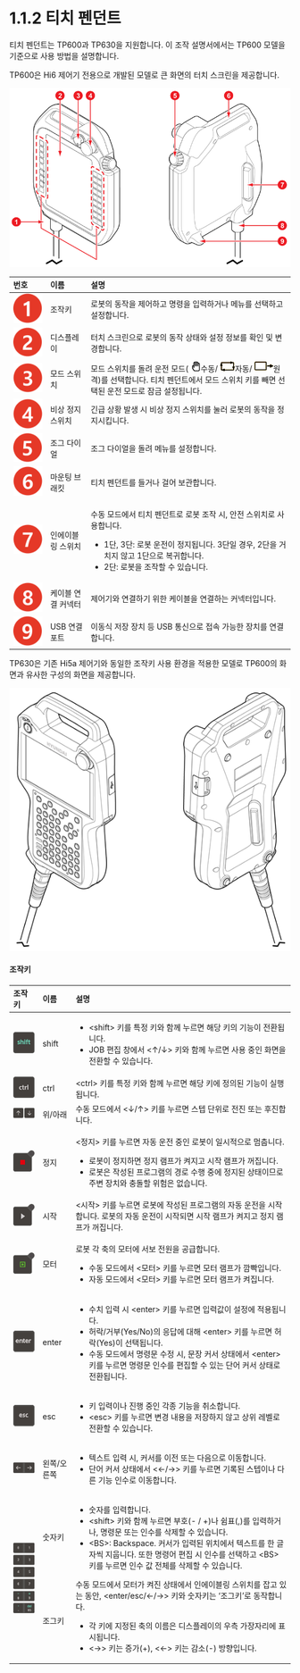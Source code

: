 # 1.1.2 티치 펜던트

티치 펜던트는 TP600과 TP630을 지원합니다. 이 조작 설명서에서는 TP600 모델을 기준으로 사용 방법을 설명합니다.

TP600은 Hi6 제어기 전용으로 개발된 모델로 큰 화면의 터치 스크린을 제공합니다.

![&#xADF8;&#xB9BC; 6 TP600 &#xC55E;&#xBA74;\(&#xC88C;\) / &#xB4B7;&#xBA74;\(&#xC6B0;\)](../../.gitbook/assets/image%20%2816%29.png)

<table>
  <thead>
    <tr>
      <th style="text-align:left">&#xBC88;&#xD638;</th>
      <th style="text-align:left">&#xC774;&#xB984;</th>
      <th style="text-align:left">&#xC124;&#xBA85;</th>
    </tr>
  </thead>
  <tbody>
    <tr>
      <td style="text-align:left">
        <img src="../../.gitbook/assets/c1.png" alt/>
      </td>
      <td style="text-align:left">&#xC870;&#xC791;&#xD0A4;</td>
      <td style="text-align:left">&#xB85C;&#xBD07;&#xC758; &#xB3D9;&#xC791;&#xC744; &#xC81C;&#xC5B4;&#xD558;&#xACE0;
        &#xBA85;&#xB839;&#xC744; &#xC785;&#xB825;&#xD558;&#xAC70;&#xB098; &#xBA54;&#xB274;&#xB97C;
        &#xC120;&#xD0DD;&#xD558;&#xACE0; &#xC124;&#xC815;&#xD569;&#xB2C8;&#xB2E4;.</td>
    </tr>
    <tr>
      <td style="text-align:left">
        <img src="../../.gitbook/assets/c2.png" alt/>
      </td>
      <td style="text-align:left">&#xB514;&#xC2A4;&#xD50C;&#xB808;&#xC774;</td>
      <td style="text-align:left">&#xD130;&#xCE58; &#xC2A4;&#xD06C;&#xB9B0;&#xC73C;&#xB85C; &#xB85C;&#xBD07;&#xC758;
        &#xB3D9;&#xC791; &#xC0C1;&#xD0DC;&#xC640; &#xC124;&#xC815; &#xC815;&#xBCF4;&#xB97C;
        &#xD655;&#xC778; &#xBC0F; &#xBCC0;&#xACBD;&#xD569;&#xB2C8;&#xB2E4;.</td>
    </tr>
    <tr>
      <td style="text-align:left">
        <img src="../../.gitbook/assets/c3.png" alt/>
      </td>
      <td style="text-align:left">&#xBAA8;&#xB4DC; &#xC2A4;&#xC704;&#xCE58;</td>
      <td style="text-align:left">&#xBAA8;&#xB4DC; &#xC2A4;&#xC704;&#xCE58;&#xB97C; &#xB3CC;&#xB824; &#xC6B4;&#xC804;
        &#xBAA8;&#xB4DC;(
        <img src="../../.gitbook/assets/sb-manual.png" alt/>&#xC218;&#xB3D9;/
        <img src="../../.gitbook/assets/sb-auto.png" alt/>&#xC790;&#xB3D9;/
        <img src="../../.gitbook/assets/sb-remote.png" alt/>&#xC6D0;&#xACA9;)&#xB97C; &#xC120;&#xD0DD;&#xD569;&#xB2C8;&#xB2E4;. &#xD2F0;&#xCE58;
        &#xD39C;&#xB358;&#xD2B8;&#xC5D0;&#xC11C; &#xBAA8;&#xB4DC; &#xC2A4;&#xC704;&#xCE58;
        &#xD0A4;&#xB97C; &#xBE7C;&#xBA74; &#xC120;&#xD0DD;&#xB41C; &#xC6B4;&#xC804;
        &#xBAA8;&#xB4DC;&#xB85C; &#xC7A0;&#xAE08; &#xC124;&#xC815;&#xB429;&#xB2C8;&#xB2E4;.</td>
    </tr>
    <tr>
      <td style="text-align:left">
        <img src="../../.gitbook/assets/c4.png" alt/>
      </td>
      <td style="text-align:left">&#xBE44;&#xC0C1; &#xC815;&#xC9C0; &#xC2A4;&#xC704;&#xCE58;</td>
      <td style="text-align:left">&#xAE34;&#xAE09; &#xC0C1;&#xD669; &#xBC1C;&#xC0DD; &#xC2DC; &#xBE44;&#xC0C1;
        &#xC815;&#xC9C0; &#xC2A4;&#xC704;&#xCE58;&#xB97C; &#xB20C;&#xB7EC; &#xB85C;&#xBD07;&#xC758;
        &#xB3D9;&#xC791;&#xC744; &#xC815;&#xC9C0;&#xC2DC;&#xD0B5;&#xB2C8;&#xB2E4;.</td>
    </tr>
    <tr>
      <td style="text-align:left">
        <img src="../../.gitbook/assets/c5.png" alt/>
      </td>
      <td style="text-align:left">&#xC870;&#xADF8; &#xB2E4;&#xC774;&#xC5BC;</td>
      <td style="text-align:left">&#xC870;&#xADF8; &#xB2E4;&#xC774;&#xC5BC;&#xC744; &#xB3CC;&#xB824; &#xBA54;&#xB274;&#xB97C;
        &#xC124;&#xC815;&#xD569;&#xB2C8;&#xB2E4;.</td>
    </tr>
    <tr>
      <td style="text-align:left">
        <img src="../../.gitbook/assets/c6.png" alt/>
      </td>
      <td style="text-align:left">&#xB9C8;&#xC6B4;&#xD305; &#xBE0C;&#xB798;&#xD0B7;</td>
      <td style="text-align:left">&#xD2F0;&#xCE58; &#xD39C;&#xB358;&#xD2B8;&#xB97C; &#xB4E4;&#xAC70;&#xB098;
        &#xAC78;&#xC5B4; &#xBCF4;&#xAD00;&#xD569;&#xB2C8;&#xB2E4;.</td>
    </tr>
    <tr>
      <td style="text-align:left">
        <img src="../../.gitbook/assets/c7.png" alt/>
      </td>
      <td style="text-align:left">&#xC778;&#xC5D0;&#xC774;&#xBE14;&#xB9C1; &#xC2A4;&#xC704;&#xCE58;</td>
      <td
      style="text-align:left">
        <p>&#xC218;&#xB3D9; &#xBAA8;&#xB4DC;&#xC5D0;&#xC11C; &#xD2F0;&#xCE58; &#xD39C;&#xB358;&#xD2B8;&#xB85C;
          &#xB85C;&#xBD07; &#xC870;&#xC791; &#xC2DC;, &#xC548;&#xC804; &#xC2A4;&#xC704;&#xCE58;&#xB85C;
          &#xC0AC;&#xC6A9;&#xD569;&#xB2C8;&#xB2E4;.</p>
        <ul>
          <li>1&#xB2E8;, 3&#xB2E8;: &#xB85C;&#xBD07; &#xC6B4;&#xC804;&#xC774; &#xC815;&#xC9C0;&#xB429;&#xB2C8;&#xB2E4;.
            3&#xB2E8;&#xC77C; &#xACBD;&#xC6B0;, 2&#xB2E8;&#xC744; &#xAC70;&#xCE58;&#xC9C0;
            &#xC54A;&#xACE0; 1&#xB2E8;&#xC73C;&#xB85C; &#xBCF5;&#xADC0;&#xD569;&#xB2C8;&#xB2E4;.</li>
          <li>2&#xB2E8;: &#xB85C;&#xBD07;&#xC744; &#xC870;&#xC791;&#xD560; &#xC218;
            &#xC788;&#xC2B5;&#xB2C8;&#xB2E4;.</li>
        </ul>
        </td>
    </tr>
    <tr>
      <td style="text-align:left">
        <img src="../../.gitbook/assets/c8.png" alt/>
      </td>
      <td style="text-align:left">&#xCF00;&#xC774;&#xBE14; &#xC5F0;&#xACB0; &#xCEE4;&#xB125;&#xD130;</td>
      <td
      style="text-align:left">&#xC81C;&#xC5B4;&#xAE30;&#xC640; &#xC5F0;&#xACB0;&#xD558;&#xAE30; &#xC704;&#xD55C;
        &#xCF00;&#xC774;&#xBE14;&#xC744; &#xC5F0;&#xACB0;&#xD558;&#xB294; &#xCEE4;&#xB125;&#xD130;&#xC785;&#xB2C8;&#xB2E4;.</td>
    </tr>
    <tr>
      <td style="text-align:left">
        <img src="../../.gitbook/assets/c9.png" alt/>
      </td>
      <td style="text-align:left">USB &#xC5F0;&#xACB0; &#xD3EC;&#xD2B8;</td>
      <td style="text-align:left">&#xC774;&#xB3D9;&#xC2DD; &#xC800;&#xC7A5; &#xC7A5;&#xCE58; &#xB4F1; USB
        &#xD1B5;&#xC2E0;&#xC73C;&#xB85C; &#xC811;&#xC18D; &#xAC00;&#xB2A5;&#xD55C;
        &#xC7A5;&#xCE58;&#xB97C; &#xC5F0;&#xACB0;&#xD569;&#xB2C8;&#xB2E4;.</td>
    </tr>
  </tbody>
</table>

TP630은 기존 Hi5a 제어기와 동일한 조작키 사용 환경을 적용한 모델로 TP600의 화면과 유사한 구성의 화면을 제공합니다.

![&#xADF8;&#xB9BC; 7 TP630 &#xC55E;&#xBA74;\(&#xC88C;\) / &#xB4B7;&#xBA74;\(&#xC6B0;\)](../../.gitbook/assets/image%20%2831%29.png)

#### 조작키

<table>
  <thead>
    <tr>
      <th style="text-align:left">&#xC870;&#xC791;&#xD0A4;</th>
      <th style="text-align:left">&#xC774;&#xB984;</th>
      <th style="text-align:left">&#xC124;&#xBA85;</th>
    </tr>
  </thead>
  <tbody>
    <tr>
      <td style="text-align:left">
        <img src="../../.gitbook/assets/key-shift.png" alt/>
      </td>
      <td style="text-align:left">shift</td>
      <td style="text-align:left">
        <ul>
          <li>&lt;shift&gt; &#xD0A4;&#xB97C; &#xD2B9;&#xC815; &#xD0A4;&#xC640; &#xD568;&#xAED8;
            &#xB204;&#xB974;&#xBA74; &#xD574;&#xB2F9; &#xD0A4;&#xC758; &#xAE30;&#xB2A5;&#xC774;
            &#xC804;&#xD658;&#xB429;&#xB2C8;&#xB2E4;.</li>
          <li>JOB &#xD3B8;&#xC9D1; &#xCC3D;&#xC5D0;&#xC11C; &lt;&#x2191;/&#x2193;&gt;
            &#xD0A4;&#xC640; &#xD568;&#xAED8; &#xB204;&#xB974;&#xBA74; &#xC0AC;&#xC6A9;
            &#xC911;&#xC778; &#xD654;&#xBA74;&#xC744; &#xC804;&#xD658;&#xD560; &#xC218;
            &#xC788;&#xC2B5;&#xB2C8;&#xB2E4;.</li>
        </ul>
      </td>
    </tr>
    <tr>
      <td style="text-align:left">
        <img src="../../.gitbook/assets/key-ctrl.png" alt/>
      </td>
      <td style="text-align:left">ctrl</td>
      <td style="text-align:left">&lt;ctrl&gt; &#xD0A4;&#xB97C; &#xD2B9;&#xC815; &#xD0A4;&#xC640; &#xD568;&#xAED8;
        &#xB204;&#xB974;&#xBA74; &#xD574;&#xB2F9; &#xD0A4;&#xC5D0; &#xC815;&#xC758;&#xB41C;
        &#xAE30;&#xB2A5;&#xC774; &#xC2E4;&#xD589;&#xB429;&#xB2C8;&#xB2E4;.</td>
    </tr>
    <tr>
      <td style="text-align:left">
        <img src="../../.gitbook/assets/key-up-dn.png" alt/>
      </td>
      <td style="text-align:left">&#xC704;/&#xC544;&#xB798;</td>
      <td style="text-align:left">&#xC218;&#xB3D9; &#xBAA8;&#xB4DC;&#xC5D0;&#xC11C; &lt;&#x2193;/&#x2191;&gt;
        &#xD0A4;&#xB97C; &#xB204;&#xB974;&#xBA74; &#xC2A4;&#xD15D; &#xB2E8;&#xC704;&#xB85C;
        &#xC804;&#xC9C4; &#xB610;&#xB294; &#xD6C4;&#xC9C4;&#xD569;&#xB2C8;&#xB2E4;.</td>
    </tr>
    <tr>
      <td style="text-align:left">
        <img src="../../.gitbook/assets/key-stop.png" alt/>
      </td>
      <td style="text-align:left">&#xC815;&#xC9C0;</td>
      <td style="text-align:left">
        <p>&lt;&#xC815;&#xC9C0;&gt; &#xD0A4;&#xB97C; &#xB204;&#xB974;&#xBA74; &#xC790;&#xB3D9;
          &#xC6B4;&#xC804; &#xC911;&#xC778; &#xB85C;&#xBD07;&#xC774; &#xC77C;&#xC2DC;&#xC801;&#xC73C;&#xB85C;
          &#xBA48;&#xCDA5;&#xB2C8;&#xB2E4;.</p>
        <ul>
          <li>&#xB85C;&#xBD07;&#xC774; &#xC815;&#xC9C0;&#xD558;&#xBA74; &#xC815;&#xC9C0;
            &#xB7A8;&#xD504;&#xAC00; &#xCF1C;&#xC9C0;&#xACE0; &#xC2DC;&#xC791; &#xB7A8;&#xD504;&#xAC00;
            &#xAEBC;&#xC9D1;&#xB2C8;&#xB2E4;.</li>
          <li>&#xB85C;&#xBD07;&#xC740; &#xC791;&#xC131;&#xB41C; &#xD504;&#xB85C;&#xADF8;&#xB7A8;&#xC758;
            &#xACBD;&#xB85C; &#xC218;&#xD589; &#xC911;&#xC5D0; &#xC815;&#xC9C0;&#xB41C;
            &#xC0C1;&#xD0DC;&#xC774;&#xBBC0;&#xB85C; &#xC8FC;&#xBCC0; &#xC7A5;&#xCE58;&#xC640;
            &#xCDA9;&#xB3CC;&#xD560; &#xC704;&#xD5D8;&#xC740; &#xC5C6;&#xC2B5;&#xB2C8;&#xB2E4;.</li>
        </ul>
      </td>
    </tr>
    <tr>
      <td style="text-align:left">
        <img src="../../.gitbook/assets/key-start.png" alt/>
      </td>
      <td style="text-align:left">&#xC2DC;&#xC791;</td>
      <td style="text-align:left">&lt;&#xC2DC;&#xC791;&gt; &#xD0A4;&#xB97C; &#xB204;&#xB974;&#xBA74; &#xB85C;&#xBD07;&#xC5D0;
        &#xC791;&#xC131;&#xB41C; &#xD504;&#xB85C;&#xADF8;&#xB7A8;&#xC758; &#xC790;&#xB3D9;
        &#xC6B4;&#xC804;&#xC744; &#xC2DC;&#xC791;&#xD569;&#xB2C8;&#xB2E4;. &#xB85C;&#xBD07;&#xC758;
        &#xC790;&#xB3D9; &#xC6B4;&#xC804;&#xC774; &#xC2DC;&#xC791;&#xB418;&#xBA74;
        &#xC2DC;&#xC791; &#xB7A8;&#xD504;&#xAC00; &#xCF1C;&#xC9C0;&#xACE0; &#xC815;&#xC9C0;
        &#xB7A8;&#xD504;&#xAC00; &#xAEBC;&#xC9D1;&#xB2C8;&#xB2E4;.</td>
    </tr>
    <tr>
      <td style="text-align:left">
        <img src="../../.gitbook/assets/key-mot-on.png" alt/>
      </td>
      <td style="text-align:left">&#xBAA8;&#xD130;</td>
      <td style="text-align:left">
        <p>&#xB85C;&#xBD07; &#xAC01; &#xCD95;&#xC758; &#xBAA8;&#xD130;&#xC5D0; &#xC11C;&#xBCF4;
          &#xC804;&#xC6D0;&#xC744; &#xACF5;&#xAE09;&#xD569;&#xB2C8;&#xB2E4;.</p>
        <ul>
          <li>&#xC218;&#xB3D9; &#xBAA8;&#xB4DC;&#xC5D0;&#xC11C; &lt;&#xBAA8;&#xD130;&gt;
            &#xD0A4;&#xB97C; &#xB204;&#xB974;&#xBA74; &#xBAA8;&#xD130; &#xB7A8;&#xD504;&#xAC00;
            &#xAE5C;&#xBE61;&#xC785;&#xB2C8;&#xB2E4;.</li>
          <li>&#xC790;&#xB3D9; &#xBAA8;&#xB4DC;&#xC5D0;&#xC11C; &lt;&#xBAA8;&#xD130;&gt;
            &#xD0A4;&#xB97C; &#xB204;&#xB974;&#xBA74; &#xBAA8;&#xD130; &#xB7A8;&#xD504;&#xAC00;
            &#xCF1C;&#xC9D1;&#xB2C8;&#xB2E4;.</li>
        </ul>
      </td>
    </tr>
    <tr>
      <td style="text-align:left">
        <img src="../../.gitbook/assets/key-enter.png" alt/>
      </td>
      <td style="text-align:left">enter</td>
      <td style="text-align:left">
        <ul>
          <li>&#xC218;&#xCE58; &#xC785;&#xB825; &#xC2DC; &lt;enter&gt; &#xD0A4;&#xB97C;
            &#xB204;&#xB974;&#xBA74; &#xC785;&#xB825;&#xAC12;&#xC774; &#xC124;&#xC815;&#xC5D0;
            &#xC801;&#xC6A9;&#xB429;&#xB2C8;&#xB2E4;.</li>
          <li>&#xD5C8;&#xB77D;/&#xAC70;&#xBD80;(Yes/No)&#xC758; &#xC751;&#xB2F5;&#xC5D0;
            &#xB300;&#xD574; &lt;enter&gt; &#xD0A4;&#xB97C; &#xB204;&#xB974;&#xBA74;
            &#xD5C8;&#xB77D;(Yes)&#xC774; &#xC120;&#xD0DD;&#xB429;&#xB2C8;&#xB2E4;.</li>
          <li>&#xC218;&#xB3D9; &#xBAA8;&#xB4DC;&#xC5D0;&#xC11C; &#xBA85;&#xB839;&#xBB38;
            &#xC218;&#xC815; &#xC2DC;, &#xBB38;&#xC7A5; &#xCEE4;&#xC11C; &#xC0C1;&#xD0DC;&#xC5D0;&#xC11C;
            &lt;enter&gt; &#xD0A4;&#xB97C; &#xB204;&#xB974;&#xBA74; &#xBA85;&#xB839;&#xBB38;
            &#xC778;&#xC218;&#xB97C; &#xD3B8;&#xC9D1;&#xD560; &#xC218; &#xC788;&#xB294;
            &#xB2E8;&#xC5B4; &#xCEE4;&#xC11C; &#xC0C1;&#xD0DC;&#xB85C; &#xC804;&#xD658;&#xB429;&#xB2C8;&#xB2E4;.</li>
        </ul>
      </td>
    </tr>
    <tr>
      <td style="text-align:left">
        <img src="../../.gitbook/assets/key-esc.png" alt/>
      </td>
      <td style="text-align:left">esc</td>
      <td style="text-align:left">
        <ul>
          <li>&#xD0A4; &#xC785;&#xB825;&#xC774;&#xB098; &#xC9C4;&#xD589; &#xC911;&#xC778;
            &#xAC01;&#xC885; &#xAE30;&#xB2A5;&#xC744; &#xCDE8;&#xC18C;&#xD569;&#xB2C8;&#xB2E4;.</li>
          <li>&lt;esc&gt; &#xD0A4;&#xB97C; &#xB204;&#xB974;&#xBA74; &#xBCC0;&#xACBD;
            &#xB0B4;&#xC6A9;&#xC744; &#xC800;&#xC7A5;&#xD558;&#xC9C0; &#xC54A;&#xACE0;
            &#xC0C1;&#xC704; &#xB808;&#xBCA8;&#xB85C; &#xC804;&#xD658;&#xD560; &#xC218;
            &#xC788;&#xC2B5;&#xB2C8;&#xB2E4;.</li>
        </ul>
      </td>
    </tr>
    <tr>
      <td style="text-align:left">
        <img src="../../.gitbook/assets/key-left-right.png" alt/>
      </td>
      <td style="text-align:left">&#xC67C;&#xCABD;/&#xC624;&#xB978;&#xCABD;</td>
      <td style="text-align:left">
        <ul>
          <li>&#xD14D;&#xC2A4;&#xD2B8; &#xC785;&#xB825; &#xC2DC;, &#xCEE4;&#xC11C;&#xB97C;
            &#xC774;&#xC804; &#xB610;&#xB294; &#xB2E4;&#xC74C;&#xC73C;&#xB85C; &#xC774;&#xB3D9;&#xD569;&#xB2C8;&#xB2E4;.</li>
          <li>&#xB2E8;&#xC5B4; &#xCEE4;&#xC11C; &#xC0C1;&#xD0DC;&#xC5D0;&#xC11C; &lt;&#x2190;/&#x2192;&gt;
            &#xD0A4;&#xB97C; &#xB204;&#xB974;&#xBA74; &#xAE30;&#xB85D;&#xB41C; &#xC2A4;&#xD15D;&#xC774;&#xB098;
            &#xB2E4;&#xB978; &#xAE30;&#xB2A5; &#xC778;&#xC218;&#xB85C; &#xC774;&#xB3D9;&#xD569;&#xB2C8;&#xB2E4;.</li>
        </ul>
      </td>
    </tr>
    <tr>
      <td style="text-align:left">
        <img src="../../.gitbook/assets/key-num.png" alt/>
      </td>
      <td style="text-align:left">
        <p>&#xC22B;&#xC790;&#xD0A4;</p>
        <p></p>
        <p>
          <br />
          <br />
          <br />
          <br />
          <br />
          <br />
        </p>
        <p>&#xC870;&#xADF8;&#xD0A4;</p>
      </td>
      <td style="text-align:left">
        <ul>
          <li>&#xC22B;&#xC790;&#xB97C; &#xC785;&#xB825;&#xD569;&#xB2C8;&#xB2E4;.</li>
          <li>&lt;shift&gt; &#xD0A4;&#xC640; &#xD568;&#xAED8; &#xB204;&#xB974;&#xBA74;
            &#xBD80;&#xD638;(- / +)&#xB098; &#xC27C;&#xD45C;(,)&#xB97C; &#xC785;&#xB825;&#xD558;&#xAC70;&#xB098;,
            &#xBA85;&#xB839;&#xBB38; &#xB610;&#xB294; &#xC778;&#xC218;&#xB97C; &#xC0AD;&#xC81C;&#xD560;
            &#xC218; &#xC788;&#xC2B5;&#xB2C8;&#xB2E4;.</li>
          <li>&lt;BS&gt;: Backspace. &#xCEE4;&#xC11C;&#xAC00; &#xC785;&#xB825;&#xB41C;
            &#xC704;&#xCE58;&#xC5D0;&#xC11C; &#xD14D;&#xC2A4;&#xD2B8;&#xB97C; &#xD55C;
            &#xAE00;&#xC790;&#xC529; &#xC9C0;&#xC6C1;&#xB2C8;&#xB2E4;. &#xB610;&#xD55C;
            &#xBA85;&#xB839;&#xC5B4; &#xD3B8;&#xC9D1; &#xC2DC; &#xC778;&#xC218;&#xB97C;
            &#xC120;&#xD0DD;&#xD558;&#xACE0; &lt;BS&gt; &#xD0A4;&#xB97C; &#xB204;&#xB974;&#xBA74;
            &#xC778;&#xC218; &#xAC12; &#xC804;&#xCCB4;&#xB97C; &#xC0AD;&#xC81C;&#xD560;
            &#xC218; &#xC788;&#xC2B5;&#xB2C8;&#xB2E4;.</li>
        </ul>
        <p></p>
        <p>&#xC218;&#xB3D9; &#xBAA8;&#xB4DC;&#xC5D0;&#xC11C; &#xBAA8;&#xD130;&#xAC00;
          &#xCF1C;&#xC9C4; &#xC0C1;&#xD0DC;&#xC5D0;&#xC11C; &#xC778;&#xC5D0;&#xC774;&#xBE14;&#xB9C1;
          &#xC2A4;&#xC704;&#xCE58;&#xB97C; &#xC7A1;&#xACE0; &#xC788;&#xB294; &#xB3D9;&#xC548;,
          &lt;enter/esc/&#x2190;/&#x2192;&gt; &#xD0A4;&#xC640; &#xC22B;&#xC790;&#xD0A4;&#xB294;
          &#x2018;&#xC870;&#xADF8;&#xD0A4;&#x2019;&#xB85C; &#xB3D9;&#xC791;&#xD569;&#xB2C8;&#xB2E4;.</p>
        <ul>
          <li>&#xAC01; &#xD0A4;&#xC5D0; &#xC9C0;&#xC815;&#xB41C; &#xCD95;&#xC758; &#xC774;&#xB984;&#xC740;
            &#xB514;&#xC2A4;&#xD50C;&#xB808;&#xC774;&#xC758; &#xC6B0;&#xCE21; &#xAC00;&#xC7A5;&#xC790;&#xB9AC;&#xC5D0;
            &#xD45C;&#xC2DC;&#xB429;&#xB2C8;&#xB2E4;.</li>
          <li>&lt;&#x2192;&gt; &#xD0A4;&#xB294; &#xC99D;&#xAC00;(+), &lt;&#x2190;&gt;
            &#xD0A4;&#xB294; &#xAC10;&#xC18C;(-) &#xBC29;&#xD5A5;&#xC785;&#xB2C8;&#xB2E4;.</li>
        </ul>
      </td>
    </tr>
  </tbody>
</table>

